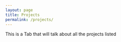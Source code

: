 ```yaml
---
layout: page
title: Projects
permalink: /projects/
---
```


This is a Tab that will talk about all the projects listed
